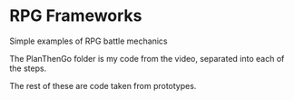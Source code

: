 # RPG Frameworks
Simple examples of RPG battle mechanics

The PlanThenGo folder is my code from the video, separated into each of the steps.

The rest of these are code taken from prototypes.
